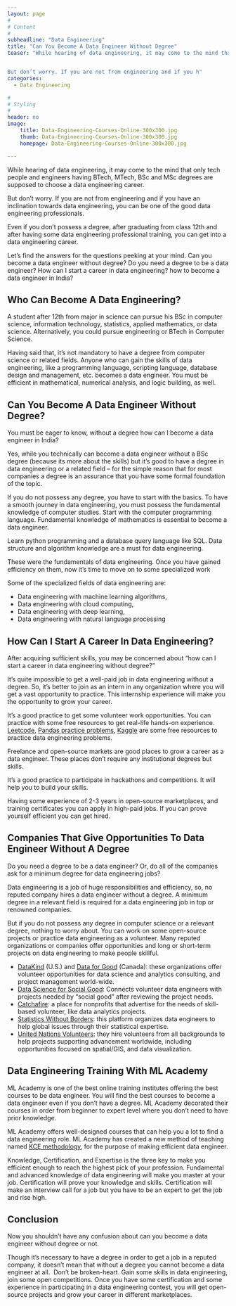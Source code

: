 ```yaml
---
layout: page
#
# Content
#
subheadline: "Data Engineering"
title: "Can You Become A Data Engineer Without Degree"
teaser: "While hearing of data engineering, it may come to the mind that only tech people and engineers having BTech, MTech, BSc and MSc degrees are supposed to choose a data engineering career.


But don’t worry. If you are not from engineering and if you h"
categories:
  - Data Engineering

#
# Styling
#
header: no
image:
    title: Data-Engineering-Courses-Online-300x300.jpg
    thumb: Data-Engineering-Courses-Online-300x300.jpg
    homepage: Data-Engineering-Courses-Online-300x300.jpg

---
```


While hearing of data engineering, it may come to the mind that only tech people and engineers having BTech, MTech, BSc and MSc degrees are supposed to choose a data engineering career.


But don’t worry. If you are not from engineering and if you have an inclination towards data engineering, you can be one of the good data engineering professionals.


Even if you don’t possess a degree, after graduating from class 12th and after having some data engineering professional training, you can get into a data engineering career.


Let’s find the answers for the questions peeking at your mind. Can you become a data engineer without degree? Do you need a degree to be a data engineer? How can I start a career in data engineering? how to become a data engineer in India?


**Who Can Become A Data Engineering?**
--------------------------------------


A student after 12th from major in science can pursue his BSc in computer science, information technology, statistics, applied mathematics, or data science. Alternatively, you could pursue engineering or BTech in Computer Science.


Having said that, it’s not mandatory to have a degree from computer science or related fields. Anyone who can gain the skills of data engineering, like a programming language, scripting language, database design and management, etc. becomes a data engineer. You must be efficient in mathematical, numerical analysis, and logic building, as well.


**Can You Become A Data Engineer Without Degree?**
--------------------------------------------------


You must be eager to know, without a degree how can I become a data engineer in India?


Yes, while you technically can become a data engineer without a BSc degree (because its more about the skills) but it’s good to have a degree in data engineering or a related field – for the simple reason that for most companies a degree is an assurance that you have some formal foundation of the topic.


If you do not possess any degree, you have to start with the basics. To have a smooth journey in data engineering, you must possess the fundamental knowledge of computer studies. Start with the computer programming language. Fundamental knowledge of mathematics is essential to become a data engineer.


Learn python programming and a database query language like SQL. Data structure and algorithm knowledge are a must for data engineering.


These were the fundamentals of data engineering. Once you have gained efficiency on them, now it’s time to move on to some specialized work


Some of the specialized fields of data engineering are:


* Data engineering with machine learning algorithms,
* Data engineering with cloud computing,
* Data engineering with deep learning,
* Data engineering with natural language processing


**How Can I Start A Career In Data Engineering?**
-------------------------------------------------


After acquiring sufficient skills, you may be concerned about “how can I start a career in data engineering without degree?”


It’s quite impossible to get a well-paid job in data engineering without a degree. So, it’s better to join as an intern in any organization where you will get a vast opportunity to practice. This internship experience will make you the opportunity to grow your career.


It’s a good practice to get some volunteer work opportunities. You can practice with some free resources to get real-life hands-on experience. [Leetcode](https://leetcode.com/problemset/database/), [Pandas practice problems](https://github.com/guipsamora/pandas_exercises), [Kaggle](https://www.kaggle.com/) are some free resources to practice data engineering problems.


Freelance and open-source markets are good places to grow a career as a data engineer. These places don’t require any institutional degrees but skills.


It’s a good practice to participate in hackathons and competitions. It will help you to build your skills.


Having some experience of 2-3 years in open-source marketplaces, and training certificates you can apply in high-paid jobs. If you can prove yourself efficient you can get hired.


**Companies That Give Opportunities To Data Engineer Without A Degree**
-----------------------------------------------------------------------


Do you need a degree to be a data engineer? Or, do all of the companies ask for a minimum degree for data engineering jobs?


Data engineering is a job of huge responsibilities and efficiency, so, no reputed company hires a data engineer without a degree. A minimum degree in a relevant field is required for a data engineering job in top or renowned companies.


But if you do not possess any degree in computer science or a relevant degree, nothing to worry about. You can work on some open-source projects or practice data engineering as a volunteer. Many reputed organizations or companies offer opportunities and long or short-term projects on data engineering to make people skillful.


* [DataKind](https://www.datakind.org/do-good-with-data) (U.S.) and [Data for Good](https://dataforgood.ca/) (Canada): these organizations offer volunteer opportunities for data science and analytics consulting, and project management world-wide.
* [Data Science for Social Good](https://www.solveforgood.org/): Connects volunteer data engineers with projects needed by “social good” after reviewing the project needs.
* [Catchafire](https://www.catchafire.org/): a place for nonprofits that advertise for the needs of skill-based volunteer, like data analytics projects.
* [Statistics Without Borders](https://swb.wildapricot.org/page-1075198): this platform organizes data engineers to help global issues through their statistical expertise.
* [United Nations Volunteers](https://www.onlinevolunteering.org/en): they hire volunteers from all backgrounds to help projects supporting advancement worldwide, including opportunities focused on spatial/GIS, and data visualization.


**Data Engineering Training With ML Academy**
---------------------------------------------


ML Academy is one of the best online training institutes offering the best courses to be data engineer. You will find the best courses to become a data engineer even if you don’t have a degree. ML Academy decorated their courses in order from beginner to expert level where you don’t need to have prior knowledge.


ML Academy offers well-designed courses that can help you a lot to find a data engineering role. ML Academy has created a new method of teaching named [KCE methodology](https://mlacademy.io/kce-process), for the purpose of making efficient data engineer.


Knowledge, Certification, and Expertise is the three key to make you efficient enough to reach the highest pick of your profession. Fundamental and advanced knowledge of data engineering will make you master at your job. Certification will prove your knowledge and skills. Certification will make an interview call for a job but you have to be an expert to get the job and rise high.


**Conclusion**
--------------


Now you shouldn’t have any confusion about can you become a data engineer without degree or not.


Though it’s necessary to have a degree in order to get a job in a reputed company, it doesn’t mean that without a degree you cannot become a data engineer at all.  Don’t be broken-heart. Gain some skills in data engineering, join some open competitions. Once you have some certification and some experience in participating in a data engineering contest, you will get open-source projects and grow your career in different marketplaces.


